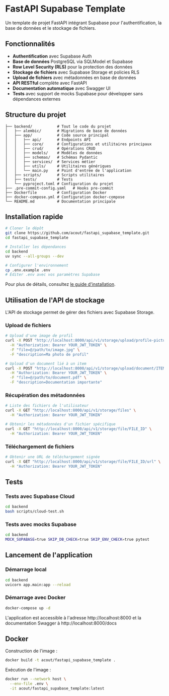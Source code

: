 # FastAPI Supabase Template

Un template de projet FastAPI intégrant Supabase pour l'authentification, la base de données et le stockage de fichiers.

## Fonctionnalités

- **Authentification** avec Supabase Auth
- **Base de données** PostgreSQL via SQLModel et Supabase
- **Row Level Security (RLS)** pour la protection des données
- **Stockage de fichiers** avec Supabase Storage et policies RLS
- **Upload de fichiers** avec métadonnées en base de données
- **API RESTful** complète avec FastAPI
- **Documentation automatique** avec Swagger UI
- **Tests** avec support de mocks Supabase pour développer sans dépendances externes

## Structure du projet

```
├── backend/           # Tout le code du projet
│   ├── alembic/       # Migrations de base de données
│   ├── app/           # Code source principal
│   │   ├── api/       # Endpoints API
│   │   ├── core/      # Configurations et utilitaires principaux
│   │   ├── crud/      # Opérations CRUD
│   │   ├── models/    # Modèles de données
│   │   ├── schemas/   # Schémas Pydantic
│   │   ├── services/  # Services métier
│   │   ├── utils/     # Utilitaires génériques
│   │   └── main.py    # Point d'entrée de l'application
│   ├── scripts/       # Scripts utilitaires
│   ├── tests/         # Tests
│   └── pyproject.toml # Configuration du projet
├── .pre-commit-config.yaml   # Hooks pre-commit
├── Dockerfile         # Configuration Docker
├── docker-compose.yml # Configuration docker-compose
└── README.md          # Documentation principale
```

## Installation rapide

```bash
# Cloner le dépôt
git clone https://github.com/acout/fastapi_supabase_template.git
cd fastapi_supabase_template

# Installer les dépendances
cd backend
uv sync --all-groups --dev

# Configurer l'environnement
cp .env.example .env
# Éditer .env avec vos paramètres Supabase
```

Pour plus de détails, consultez [le guide d'installation](backend/INSTALLATION.md).

## Utilisation de l'API de stockage

L'API de stockage permet de gérer des fichiers avec Supabase Storage.

### Upload de fichiers

```bash
# Upload d'une image de profil
curl -X POST "http://localhost:8000/api/v1/storage/upload/profile-picture" \
  -H "Authorization: Bearer YOUR_JWT_TOKEN" \
  -F "file=@/path/to/image.jpg" \
  -F "description=Ma photo de profil"

# Upload d'un document lié à un item
curl -X POST "http://localhost:8000/api/v1/storage/upload/document/ITEM_ID" \
  -H "Authorization: Bearer YOUR_JWT_TOKEN" \
  -F "file=@/path/to/document.pdf" \
  -F "description=Documentation importante"
```

### Récupération des métadonnées

```bash
# Liste des fichiers de l'utilisateur
curl -X GET "http://localhost:8000/api/v1/storage/files" \
  -H "Authorization: Bearer YOUR_JWT_TOKEN"

# Obtenir les métadonnées d'un fichier spécifique
curl -X GET "http://localhost:8000/api/v1/storage/file/FILE_ID" \
  -H "Authorization: Bearer YOUR_JWT_TOKEN"
```

### Téléchargement de fichiers

```bash
# Obtenir une URL de téléchargement signée
curl -X GET "http://localhost:8000/api/v1/storage/file/FILE_ID/url" \
  -H "Authorization: Bearer YOUR_JWT_TOKEN"
```

## Tests

### Tests avec Supabase Cloud

```bash
cd backend
bash scripts/cloud-test.sh
```

### Tests avec mocks Supabase

```bash
cd backend
MOCK_SUPABASE=true SKIP_DB_CHECK=true SKIP_ENV_CHECK=true pytest
```

## Lancement de l'application

### Démarrage local

```bash
cd backend
uvicorn app.main:app --reload
```

### Démarrage avec Docker

```bash
docker-compose up -d
```

L'application est accessible à l'adresse http://localhost:8000 et la documentation Swagger à http://localhost:8000/docs

## Docker

Construction de l'image :

```bash
docker build -t acout/fastapi_supabase_template .
```

Exécution de l'image :

```bash
docker run --network host \
  --env-file .env \
  -it acout/fastapi_supabase_template:latest
```

